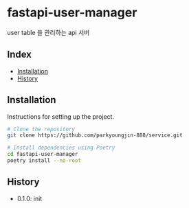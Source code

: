 # fastapi-user-manager

user table 을 관리하는 api 서버

## Index

- [Installation](#installation)
- [History](#History)

## Installation

Instructions for setting up the project.

```bash
# Clone the repository
git clone https://github.com/parkyoungjin-888/service.git

# Install dependencies using Poetry
cd fastapi-user-manager
poetry install --no-root
```

## History
+ 0.1.0: init
